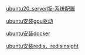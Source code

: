[ubuntu20_server版-系统配置](https://blog.csdn.net/weixin_51133173/article/details/137892445)

[ubuntu安装gpu驱动](https://blog.csdn.net/weixin_51133173/article/details/137893919)

[ubuntu安装docker](https://blog.csdn.net/weixin_51133173/article/details/137833833)

[ubuntu安装redis、redisinsight](https://blog.csdn.net/weixin_51133173/article/details/137844508)
